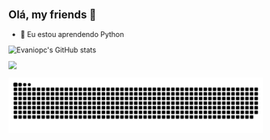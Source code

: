 ## Olá, my friends 🤟

- 🌱 Eu estou aprendendo Python

<!--
**Evaniopc/Evaniopc** is a ✨ _special_ ✨ repository because its `README.md` (this file) appears on your GitHub profile.

Here are some ideas to get you started:

- 🔭 I’m currently working on ...
- 🌱 I’m currently learning ...
- 👯 I’m looking to collaborate on ...
- 🤔 I’m looking for help with ...
- 💬 Ask me about ...
- 📫 How to reach me: ...
- 😄 Pronouns: ...
- ⚡ Fun fact: ...
-->


![Evaniopc's GitHub stats](https://github-readme-stats.vercel.app/api?username=Evaniopc&count_private=true&show_icons=true&theme=react)

<div>  
  <a href="https://www.instagram.com/evaniopc/" target="_blank"><img src="https://img.shields.io/badge/-Instagram-%23E4405F?style=for-the-badge&logo=instagram&logoColor=white" target="_blank"></a>
 
  ![Snake animation](https://github.com/ellen2121/ellen2121/blob/output/github-contribution-grid-snake.svg)
</div>
